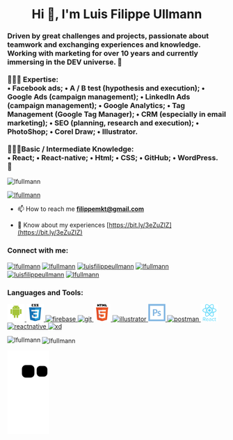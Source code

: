 <h1 align="center">Hi 👋, I'm Luis Filippe Ullmann</h1>
<h3 align="left">Driven by great challenges and projects, passionate about teamwork and exchanging experiences and knowledge. Working with marketing for over 10 years and currently immersing in the DEV universe. 🤿 <br><br>  
👨🏻‍💻 Expertise:<br>
• Facebook ads; • A / B test (hypothesis and execution); • Google Ads (campaign management); • LinkedIn Ads (campaign management); • Google Analytics; • Tag Management (Google Tag Manager); • CRM (especially in email marketing); • SEO (planning, research and execution); • PhotoShop; • Corel Draw; • Illustrator.
<br>
<br>
👨🏻‍💼Basic / Intermediate Knowledge:<br>
• React; • React-native; • Html; • CSS; • GitHub; • WordPress.
<br> 
🚀
</h3>

<p align="left"> <img src="https://komarev.com/ghpvc/?username=lfullmann&label=Profile%20views&color=0e75b6&style=flat" alt="lfullmann" /> </p>

<p align="left"> <a href="https://twitter.com/lfullmann" target="blank"><img src="https://img.shields.io/twitter/follow/lfullmann?logo=twitter&style=for-the-badge" alt="lfullmann" /></a> </p>

- 📫 How to reach me **filippemkt@gmail.com**

- 📄 Know about my experiences [https://bit.ly/3eZuZIZ](https://bit.ly/3eZuZIZ)

<h3 align="left">Connect with me:</h3>
<p align="left">
<a href="https://twitter.com/lfullmann" target="blank"><img align="center" src="https://raw.githubusercontent.com/rahuldkjain/github-profile-readme-generator/neutral-icons/src/images/icons/Social/twitter.svg" alt="lfullmann" height="30" width="40" /></a>
<a href="https://linkedin.com/in/lfullmann" target="blank"><img align="center" src="https://raw.githubusercontent.com/rahuldkjain/github-profile-readme-generator/neutral-icons/src/images/icons/Social/linked-in-alt.svg" alt="lfullmann" height="30" width="40" /></a>
<a href="https://fb.com/luisfilippeullmann" target="blank"><img align="center" src="https://raw.githubusercontent.com/rahuldkjain/github-profile-readme-generator/neutral-icons/src/images/icons/Social/facebook.svg" alt="luisfilippeullmann" height="30" width="40" /></a>
<a href="https://instagram.com/lfullmann" target="blank"><img align="center" src="https://raw.githubusercontent.com/rahuldkjain/github-profile-readme-generator/neutral-icons/src/images/icons/Social/instagram.svg" alt="lfullmann" height="30" width="40" /></a>
<a href="https://www.youtube.com/c/luisfilippeullmann" target="blank"><img align="center" src="https://raw.githubusercontent.com/rahuldkjain/github-profile-readme-generator/neutral-icons/src/images/icons/Social/youtube.svg" alt="luisfilippeullmann" height="30" width="40" /></a>
<a href="https://discord.gg/lfullmann" target="blank"><img align="center" src="https://raw.githubusercontent.com/rahuldkjain/github-profile-readme-generator/neutral-icons/src/images/icons/Social/discord.svg" alt="lfullmann" height="30" width="40" /></a>
</p>

<h3 align="left">Languages and Tools:</h3>
<p align="left"> <a href="https://developer.android.com" target="_blank"> <img src="https://raw.githubusercontent.com/devicons/devicon/master/icons/android/android-original-wordmark.svg" alt="android" width="40" height="40"/> </a> <a href="https://www.w3schools.com/css/" target="_blank"> <img src="https://raw.githubusercontent.com/devicons/devicon/master/icons/css3/css3-original-wordmark.svg" alt="css3" width="40" height="40"/> </a> <a href="https://firebase.google.com/" target="_blank"> <img src="https://www.vectorlogo.zone/logos/firebase/firebase-icon.svg" alt="firebase" width="40" height="40"/> </a> <a href="https://git-scm.com/" target="_blank"> <img src="https://www.vectorlogo.zone/logos/git-scm/git-scm-icon.svg" alt="git" width="40" height="40"/> </a> <a href="https://www.w3.org/html/" target="_blank"> <img src="https://raw.githubusercontent.com/devicons/devicon/master/icons/html5/html5-original-wordmark.svg" alt="html5" width="40" height="40"/> </a> <a href="https://www.adobe.com/in/products/illustrator.html" target="_blank"> <img src="https://www.vectorlogo.zone/logos/adobe_illustrator/adobe_illustrator-icon.svg" alt="illustrator" width="40" height="40"/> </a> <a href="https://www.photoshop.com/en" target="_blank"> <img src="https://raw.githubusercontent.com/devicons/devicon/master/icons/photoshop/photoshop-line.svg" alt="photoshop" width="40" height="40"/> </a> <a href="https://postman.com" target="_blank"> <img src="https://www.vectorlogo.zone/logos/getpostman/getpostman-icon.svg" alt="postman" width="40" height="40"/> </a> <a href="https://reactjs.org/" target="_blank"> <img src="https://raw.githubusercontent.com/devicons/devicon/master/icons/react/react-original-wordmark.svg" alt="react" width="40" height="40"/> </a> <a href="https://reactnative.dev/" target="_blank"> <img src="https://reactnative.dev/img/header_logo.svg" alt="reactnative" width="40" height="40"/> </a> <a href="https://www.adobe.com/products/xd.html" target="_blank"> <img src="https://cdn.worldvectorlogo.com/logos/adobe-xd.svg" alt="xd" width="40" height="40"/> </a> </p>

<p><img align="left" src="https://github-readme-stats.vercel.app/api/top-langs?username=lfullmann&show_icons=true&locale=en&layout=compact" alt="lfullmann" /></p>

<p>&nbsp;<img align="center" src="https://github-readme-stats.vercel.app/api?username=lfullmann&show_icons=true&locale=en" alt="lfullmann" /></p>

 ![Snake animation](https://github.com/rafaballerini/rafaballerini/blob/output/github-contribution-grid-snake.svg)
